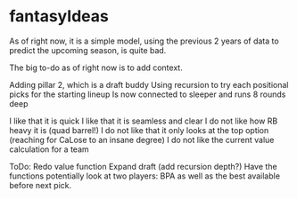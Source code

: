 # fantasyIdeas

As of right now, it is a simple model, using the previous 2 years of data to predict the upcoming season, is quite bad.

The big to-do as of right now is to add context.


Adding pillar 2, which is a draft buddy
Using recursion to try each positional picks for the starting lineup
Is now connected to sleeper and runs 8 rounds deep

I like that it is quick
I like that it is seamless and clear
I do not like how RB heavy it is (quad barrel!)
I do not like that it only looks at the top option (reaching for CaLose to an insane degree)
I do not like the current value calculation for a team

ToDo:
Redo value function
Expand draft (add recursion depth?)
Have the functions potentially look at two players:
BPA as well as the best available before next pick.